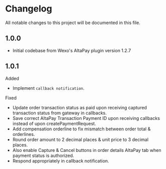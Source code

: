 # Changelog
All notable changes to this project will be documented in this file.

## 1.0.0
- Initial codebase from Wexo's AltaPay plugin version 1.2.7
## 1.0.1
Added
- Implement `callback notification`.

Fixed
- Update order transaction status as paid upon receiving captured transaction status from gateway in callbacks.
- Save correct AltaPay Transaction Payment ID upon receiving callbacks instead of upon createPaymentRequest.
- Add compensation orderline to fix mismatch between order total & orderlines.
- Round order amount to 2 decimal places & unit price to 3 decimal places.
- Also enable Capture & Cancel buttons in order details AltaPay tab when payment status is authorized.
- Respond appropriately in callback notification.